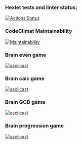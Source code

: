 ### Hexlet tests and linter status:
[![Actions Status](https://github.com/rocket-duck/java-project-61/actions/workflows/hexlet-check.yml/badge.svg)](https://github.com/rocket-duck/java-project-61/actions)

### CodeClimat Maintainability
[![Maintainability](https://api.codeclimate.com/v1/badges/a7f2cfce9651fdafcb39/maintainability)](https://codeclimate.com/github/rocket-duck/java-project-61/maintainability)

### Brain even game
[![asciicast](https://asciinema.org/a/BBsnxQPwzDGBriGDvXFuWFXh0.svg)](https://asciinema.org/a/BBsnxQPwzDGBriGDvXFuWFXh0)

### Brain calc game
[![asciicast](https://asciinema.org/a/Tqfcuc6NmybGWUGe5PZ6j77Ud.svg)](https://asciinema.org/a/Tqfcuc6NmybGWUGe5PZ6j77Ud)

### Brain GCD game
[![asciicast](https://asciinema.org/a/0N7TWgqkvugSnYyZFdHu4Rw1t.svg)](https://asciinema.org/a/0N7TWgqkvugSnYyZFdHu4Rw1t)

### Brain progression game
[![asciicast](https://asciinema.org/a/QZaaHovhqrgPJJzWHRY12dYRM.svg)](https://asciinema.org/a/QZaaHovhqrgPJJzWHRY12dYRM)
